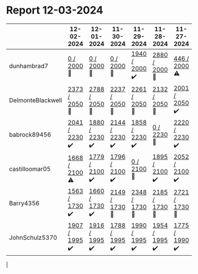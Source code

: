 # Report 12-03-2024
| | 12-02-2024 | 12-01-2024 | 11-30-2024 | 11-29-2024 | 11-28-2024 | 11-27-2024 | 11-26-2024 |
| --- | --- | --- | --- | --- | --- | --- | --- |
| dunhambrad7 | [0 / 2000](https://www.myfitnesspal.com/food/diary/dunhambrad7?date=2024-12-02) :no_entry_sign: | [0 / 2000](https://www.myfitnesspal.com/food/diary/dunhambrad7?date=2024-12-01) :no_entry_sign: | [0 / 2000](https://www.myfitnesspal.com/food/diary/dunhambrad7?date=2024-11-30) :no_entry_sign: | [1940 / 2000](https://www.myfitnesspal.com/food/diary/dunhambrad7?date=2024-11-29) :heavy_check_mark: | [2880 / 2000](https://www.myfitnesspal.com/food/diary/dunhambrad7?date=2024-11-28) :no_entry_sign: | [446 / 2000](https://www.myfitnesspal.com/food/diary/dunhambrad7?date=2024-11-27) :warning: | [1986 / 2000](https://www.myfitnesspal.com/food/diary/dunhambrad7?date=2024-11-26) :heavy_check_mark: |
| DelmonteBlackwell | [2373 / 2050](https://www.myfitnesspal.com/food/diary/DelmonteBlackwell?date=2024-12-02) :no_entry_sign: | [2788 / 2050](https://www.myfitnesspal.com/food/diary/DelmonteBlackwell?date=2024-12-01) :no_entry_sign: | [2237 / 2050](https://www.myfitnesspal.com/food/diary/DelmonteBlackwell?date=2024-11-30) :no_entry_sign: | [2261 / 2050](https://www.myfitnesspal.com/food/diary/DelmonteBlackwell?date=2024-11-29) :no_entry_sign: | [2132 / 2050](https://www.myfitnesspal.com/food/diary/DelmonteBlackwell?date=2024-11-28) :no_entry_sign: | [2001 / 2050](https://www.myfitnesspal.com/food/diary/DelmonteBlackwell?date=2024-11-27) :heavy_check_mark: | [2042 / 2050](https://www.myfitnesspal.com/food/diary/DelmonteBlackwell?date=2024-11-26) :heavy_check_mark: |
| babrock89456 | [2041 / 2230](https://www.myfitnesspal.com/food/diary/babrock89456?date=2024-12-02) :heavy_check_mark: | [1880 / 2230](https://www.myfitnesspal.com/food/diary/babrock89456?date=2024-12-01) :heavy_check_mark: | [2144 / 2230](https://www.myfitnesspal.com/food/diary/babrock89456?date=2024-11-30) :heavy_check_mark: | [1858 / 2230](https://www.myfitnesspal.com/food/diary/babrock89456?date=2024-11-29) :heavy_check_mark: | [0 / 2230](https://www.myfitnesspal.com/food/diary/babrock89456?date=2024-11-28) :no_entry_sign: | [2220 / 2230](https://www.myfitnesspal.com/food/diary/babrock89456?date=2024-11-27) :heavy_check_mark: | [1278 / 2230](https://www.myfitnesspal.com/food/diary/babrock89456?date=2024-11-26) :warning: |
| castilloomar05 | [1668 / 2100](https://www.myfitnesspal.com/food/diary/castilloomar05?date=2024-12-02) :warning: | [1779 / 2100](https://www.myfitnesspal.com/food/diary/castilloomar05?date=2024-12-01) :heavy_check_mark: | [1796 / 2100](https://www.myfitnesspal.com/food/diary/castilloomar05?date=2024-11-30) :heavy_check_mark: | [0 / 2100](https://www.myfitnesspal.com/food/diary/castilloomar05?date=2024-11-29) :no_entry_sign: | [1895 / 2100](https://www.myfitnesspal.com/food/diary/castilloomar05?date=2024-11-28) :heavy_check_mark: | [2052 / 2100](https://www.myfitnesspal.com/food/diary/castilloomar05?date=2024-11-27) :heavy_check_mark: | [1920 / 2100](https://www.myfitnesspal.com/food/diary/castilloomar05?date=2024-11-26) :heavy_check_mark: |
| Barry4356 | [1563 / 1730](https://www.myfitnesspal.com/food/diary/Barry4356?date=2024-12-02) :heavy_check_mark: | [1660 / 1730](https://www.myfitnesspal.com/food/diary/Barry4356?date=2024-12-01) :heavy_check_mark: | [2149 / 1730](https://www.myfitnesspal.com/food/diary/Barry4356?date=2024-11-30) :no_entry_sign: | [2348 / 1730](https://www.myfitnesspal.com/food/diary/Barry4356?date=2024-11-29) :no_entry_sign: | [2185 / 1730](https://www.myfitnesspal.com/food/diary/Barry4356?date=2024-11-28) :no_entry_sign: | [2721 / 1730](https://www.myfitnesspal.com/food/diary/Barry4356?date=2024-11-27) :no_entry_sign: | [1552 / 1730](https://www.myfitnesspal.com/food/diary/Barry4356?date=2024-11-26) :heavy_check_mark: |
| JohnSchulz5370 | [1907 / 1995](https://www.myfitnesspal.com/food/diary/JohnSchulz5370?date=2024-12-02) :heavy_check_mark: | [1916 / 1995](https://www.myfitnesspal.com/food/diary/JohnSchulz5370?date=2024-12-01) :heavy_check_mark: | [1788 / 1995](https://www.myfitnesspal.com/food/diary/JohnSchulz5370?date=2024-11-30) :heavy_check_mark: | [1990 / 1995](https://www.myfitnesspal.com/food/diary/JohnSchulz5370?date=2024-11-29) :heavy_check_mark: | [1954 / 1995](https://www.myfitnesspal.com/food/diary/JohnSchulz5370?date=2024-11-28) :heavy_check_mark: | [1775 / 1990](https://www.myfitnesspal.com/food/diary/JohnSchulz5370?date=2024-11-27) :heavy_check_mark: | [2487 / 1990](https://www.myfitnesspal.com/food/diary/JohnSchulz5370?date=2024-11-26) :no_entry_sign: |
|